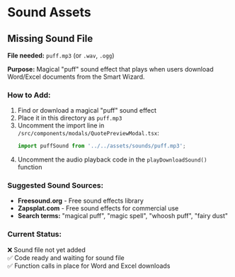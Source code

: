 # Sound Assets

## Missing Sound File

**File needed:** `puff.mp3` (or `.wav`, `.ogg`)

**Purpose:** Magical "puff" sound effect that plays when users download Word/Excel documents from the Smart Wizard.

### How to Add:

1. Find or download a magical "puff" sound effect
2. Place it in this directory as `puff.mp3`
3. Uncomment the import line in `/src/components/modals/QuotePreviewModal.tsx`:
   ```typescript
   import puffSound from '../../assets/sounds/puff.mp3';
   ```
4. Uncomment the audio playback code in the `playDownloadSound()` function

### Suggested Sound Sources:

- **Freesound.org** - Free sound effects library
- **Zapsplat.com** - Free sound effects for commercial use
- **Search terms:** "magical puff", "magic spell", "whoosh puff", "fairy dust"

### Current Status:

❌ Sound file not yet added  
✅ Code ready and waiting for sound file  
✅ Function calls in place for Word and Excel downloads

